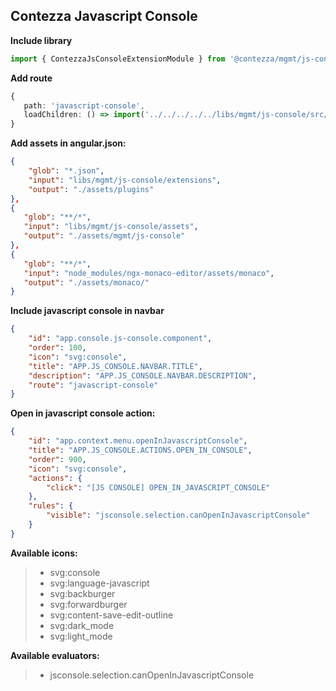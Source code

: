 ## Contezza Javascript Console

**Include library**

```ts 
import { ContezzaJsConsoleExtensionModule } from '@contezza/mgmt/js-console-extensions';
```

**Add route**
```ts
{
   path: 'javascript-console',
   loadChildren: () => import('../../../../../libs/mgmt/js-console/src/lib/js-console.module').then((m) => m.ContezzaJsConsoleModule)
}
```

**Add assets in angular.json:**

```json
{
    "glob": "*.json",
    "input": "libs/mgmt/js-console/extensions",
    "output": "./assets/plugins"
},
{
   "glob": "**/*",
   "input": "libs/mgmt/js-console/assets",
   "output": "./assets/mgmt/js-console"
},
{
   "glob": "**/*",
   "input": "node_modules/ngx-monaco-editor/assets/monaco",
   "output": "./assets/monaco/"
}
```

**Include javascript console in navbar**
```json
{
    "id": "app.console.js-console.component",
    "order": 100,
    "icon": "svg:console",
    "title": "APP.JS_CONSOLE.NAVBAR.TITLE",
    "description": "APP.JS_CONSOLE.NAVBAR.DESCRIPTION",
    "route": "javascript-console"
}
```

**Open in javascript console action:**
```json
{
    "id": "app.context.menu.openInJavascriptConsole",
    "title": "APP.JS_CONSOLE.ACTIONS.OPEN_IN_CONSOLE",
    "order": 900,
    "icon": "svg:console",
    "actions": {
        "click": "[JS CONSOLE] OPEN_IN_JAVASCRIPT_CONSOLE"
    },
    "rules": {
        "visible": "jsconsole.selection.canOpenInJavascriptConsole"
    }
}
```

**Available icons:**
> - svg:console
> - svg:language-javascript
> - svg:backburger
> - svg:forwardburger
> - svg:content-save-edit-outline
> - svg:dark_mode
> - svg:light_mode


**Available evaluators:**
> - jsconsole.selection.canOpenInJavascriptConsole

